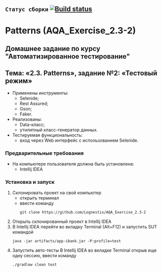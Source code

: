 ## `Статус сборки` [![Build status](https://ci.appveyor.com/api/projects/status/rdegan0naj2f4tje?svg=true)](https://ci.appveyor.com/project/Lognestix/aqa-exercise-2-3-2)
# Patterns (AQA_Exercise_2.3-2)
## Домашнее задание по курсу "Автоматизированное тестирование"
## Тема: «2.3. Patterns», задание №2: «Тестовый режим»
- Применены инструменты:
	- Selenide;
	- Rest Assured;
	- Gson;
	- Faker.
- Реализованы:
	- Data-класс;
	- утилитный класс-генератор данных.
- Тестируемая функциональность:
	- вход через Web интерфейс с использованием Selenide.
### Предварительные требования
- На компьютере пользователя должна быть установлена:
	- Intellij IDEA
### Установка и запуск
1. Склонировать проект на свой компьютер
	- открыть терминал
	- ввести команду 
		```
		git clone https://github.com/Lognestix/AQA_Exercise_2.3-2
		```
1. Открыть склонированный проект в Intellij IDEA
1. В Intellij IDEA перейти во вкладку Terminal (Alt+F12) и запустить SUT командой
	```
	java -jar artifacts/app-ibank.jar -P:profile=test
	```
1. Запустить авто-тесты В Intellij IDEA во вкладке Terminal открыв еще одну сессию, ввести команду
	```
	./gradlew clean test
	```